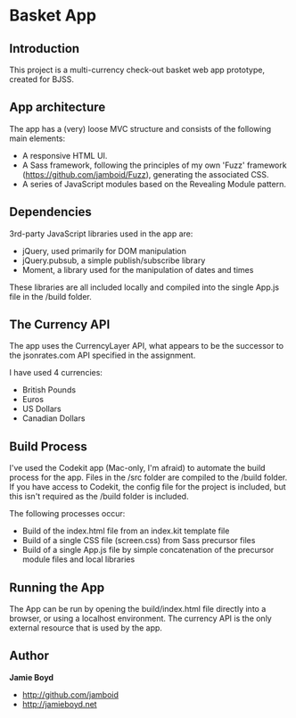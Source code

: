 # Basket App

## Introduction

This project is a multi-currency check-out basket web app prototype, created for BJSS.

## App architecture

The app has a (very) loose MVC structure and consists of the following main elements:

* A responsive HTML UI.
* A Sass framework, following the principles of my own 'Fuzz' framework (https://github.com/jamboid/Fuzz), generating the associated CSS.
* A series of JavaScript modules based on the Revealing Module pattern.

## Dependencies

3rd-party JavaScript libraries used in the app are:
* jQuery, used primarily for DOM manipulation
* jQuery.pubsub, a simple publish/subscribe library
* Moment, a library used for the manipulation of dates and times

These libraries are all included locally and compiled into the single App.js file in the /build folder.

## The Currency API

The app uses the CurrencyLayer API, what appears to be the successor to the jsonrates.com API specified in the assignment.

I have used 4 currencies:

* British Pounds
* Euros
* US Dollars
* Canadian Dollars

## Build Process

I've used the Codekit app (Mac-only, I'm afraid) to automate the build process for the app. Files in the /src folder are compiled to the /build folder. If you have access to Codekit, the config file for the project is included, but this isn't required as the /build folder is included.

The following processes occur:

* Build of the index.html file from an index.kit template file
* Build of a single CSS file (screen.css) from Sass precursor files
* Build of a single App.js file by simple concatenation of the precursor module files and local libraries

## Running the App

The App can be run by opening the build/index.html file directly into a browser, or using a localhost environment. The currency API is the only external resource that is used by the app.

## Author

**Jamie Boyd**

+ http://github.com/jamboid
+ http://jamieboyd.net
